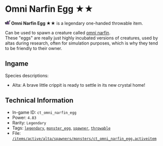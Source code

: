 # Omni Narfin Egg ★★

<img src="https://raw.githubusercontent.com/Ceterai/Enternia/main/items/active/alta/spawners/monsters/ct_omni_narfin_egg.png" alt="Omni Narfin Egg ★★ icon" loading="lazy" height=16px width="auto" /> **Omni Narfin Egg ★★** is a legendary one-handed throwable item.

Can be used to spawn a creature called [omni narfin](https://ceterai.github.io/MyEnternia/Wiki/omninarfin).  
These "eggs" are really just highly incubated versions of creatures, used by altas during research, often for simulation purposes, which is why they tend to be friendly to their owner.

## Ingame

Species descriptions:

- Alta: A brave little crippit is ready to settle in its new crystal home!

## Technical Information

- In-game ID: `ct_omni_narfin_egg`
- Power: `4.83`
- Rarity: `Legendary`
- Tags: [`legendary`](https://ceterai.github.io/MyEnternia/Wiki/Tags/Legendary), [`monster_egg`](https://ceterai.github.io/MyEnternia/Wiki/Tags/MonsterEgg), [`spawner`](https://ceterai.github.io/MyEnternia/Wiki/Tags/Spawner), [`throwable`](https://ceterai.github.io/MyEnternia/Wiki/Tags/Throwable)
- File: [`/items/active/alta/spawners/monsters/ct_omni_narfin_egg.activeitem`](https://github.com/Ceterai/Enternia/blob/main/items/active/alta/spawners/monsters/ct_omni_narfin_egg.activeitem)
